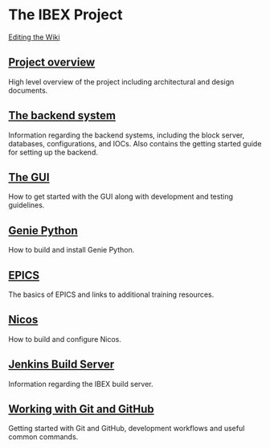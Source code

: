 # The IBEX Project #

[Editing the Wiki](Editing-the-Wiki)

## [Project overview](Project-Overview) ##

High level overview of the project including architectural and design documents.

## [The backend system](The-Backend-System) ##

Information regarding the backend systems, including the block server, databases, configurations, and IOCs. Also contains the getting started guide for setting up the backend.

## [The GUI](The-GUI) ##

How to get started with the GUI along with development and testing guidelines. 

## [Genie Python](Building-and-installing-genie_python) ##

How to build and install Genie Python.

## [EPICS](EPICS) ##

The basics of EPICS and links to additional training resources.

## [Nicos](Nicos) ##

How to build and configure Nicos.

## [Jenkins Build Server](Jenkins-Build-Server) ##

Information regarding the IBEX build server.

## [Working with Git and GitHub](Working-with-git-and-github) ##

Getting started with Git and GitHub, development workflows and useful common commands.
